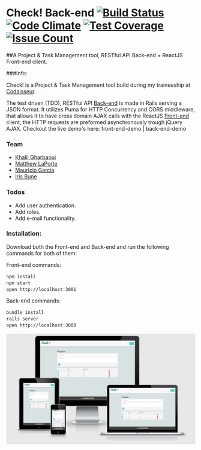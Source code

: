 # Check! Back-end [![Build Status](https://travis-ci.org/khalilgharbaoui/check-taskmanager-back-end-api.svg?branch=master)](https://travis-ci.org/khalilgharbaoui/check-taskmanager-back-end-api) [![Code Climate](https://codeclimate.com/github/khalilgharbaoui/check-taskmanager-back-end-api/badges/gpa.svg)](https://codeclimate.com/github/khalilgharbaoui/check-taskmanager-back-end-api) [![Test Coverage](https://codeclimate.com/github/khalilgharbaoui/check-taskmanager-back-end-api/badges/coverage.svg)](https://codeclimate.com/github/khalilgharbaoui/check-taskmanager-back-end-api/coverage) [![Issue Count](https://codeclimate.com/github/khalilgharbaoui/check-taskmanager-back-end-api/badges/issue_count.svg)](https://codeclimate.com/github/khalilgharbaoui/check-taskmanager-back-end-api)
##A Project & Task Management tool, RESTful API Back-end + ReactJS Front-end client.

###Info:

Check! is a Project & Task Management tool build during my traineeship at [Codaisseur](http://codaisseur.com).

The test driven (TDD), RESTful API [Back-end](https://github.com/khalilgharbaoui/check-taskmanager-back-end-api) is made in Rails serving a JSON format.
It utilizes Puma for HTTP Concurrency and CORS middleware, that allows it to have cross domain AJAX calls with the ReactJS [Front-end](https://github.com/khalilgharbaoui/check-taskmanager-front-end) client, the HTTP requests are preformed asynchronously trough jQuery AJAX.
Checkout the live demo's here: front-end-demo | back-end-demo

### Team

- [Khalil Gharbaoui](https://github.com/khalilgharbaoui)
- [Matthew LaPorte](https://github.com/ml7757)
- [Mauricio Garcia](https://github.com/MauricioGarc1a)
- [Iris Bune](https://github.com/irisbune)



### Todos

- Add user authentication.
- Add roles.
- Add e-mail functionality.

### Installation:

Download both the Front-end and Back-end and run the following commands for both of them:

Front-end commands:

  ```bash
  npm install
  npm start
  open http://localhost:3001
  ```

Back-end commands:

  ```bash
  bundle install
  rails server
  open http://localhost:3000
  ```


![alt tag](https://raw.githubusercontent.com/khalilgharbaoui/check-taskmanager-back-end-api/master/checktaskmanager.png)
